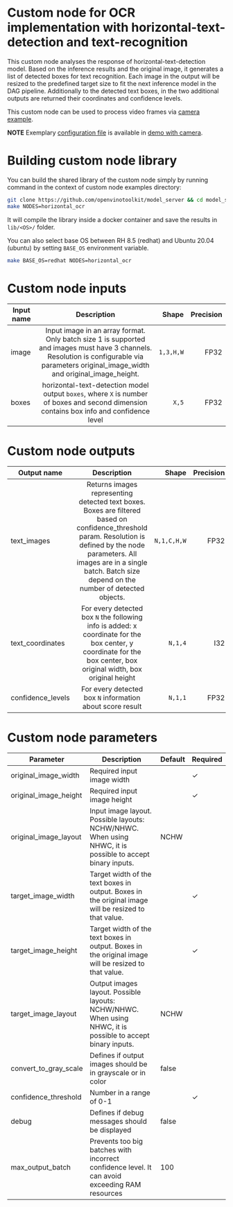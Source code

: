 # Custom node for OCR implementation with horizontal-text-detection and text-recognition 

This custom node analyses the response of horizontal-text-detection model. Based on the inference results and the original image,
it generates a list of detected boxes for text recognition. 
Each image in the output will be resized to the predefined target size to fit the next inference model in the 
DAG pipeline.
Additionally to the detected text boxes, in the two additional outputs are returned their coordinates and confidence levels.  

This custom node can be used to process video frames via [camera example](../../../demos/horizontal_text_detection/python/README.md).

**NOTE** Exemplary [configuration file](https://github.com/openvinotoolkit/model_server/blob/releases/2024/1/demos/horizontal_text_detection/python/config.json) is available in [demo with camera](https://github.com/openvinotoolkit/model_server/blob/releases/2024/1/demos/horizontal_text_detection/python/).

# Building custom node library

You can build the shared library of the custom node simply by running command in the context of custom node examples directory:
```bash
git clone https://github.com/openvinotoolkit/model_server && cd model_server/src/custom_nodes
make NODES=horizontal_ocr
```
It will compile the library inside a docker container and save the results in `lib/<OS>/` folder.

You can also select base OS between RH 8.5 (redhat) and Ubuntu 20.04 (ubuntu) by setting `BASE_OS` environment variable.
```bash
make BASE_OS=redhat NODES=horizontal_ocr
```

# Custom node inputs

| Input name       | Description           | Shape  | Precision |
| ------------- |:-------------:| -----:| ------:|
| image      | Input image in an array format. Only batch size 1 is supported and images must have 3 channels. Resolution is configurable via parameters original_image_width and original_image_height. | `1,3,H,W` | FP32 |
| boxes      | horizontal-text-detection model output `boxes`, where `X` is number of boxes and second dimension contains box info and confidence level | `X,5` | FP32 |


# Custom node outputs

| Output name        | Description           | Shape  | Precision |
| ------------- |:-------------:| -----:| -------:|
| text_images      | Returns images representing detected text boxes. Boxes are filtered based on confidence_threshold param. Resolution is defined by the node parameters. All images are in a single batch. Batch size depend on the number of detected objects.  | `N,1,C,H,W` | FP32 |
| text_coordinates      | For every detected box `N` the following info is added: x coordinate for the box center, y coordinate for the box center, box original width, box original height | `N,1,4` | I32 |
| confidence_levels |   For every detected box `N` information about score result | `N,1,1` | FP32 |

# Custom node parameters

| Parameter        | Description           | Default  | Required |
| ------------- | ------------- | ------------- | ----------- |
| original_image_width  | Required input image width |  | &check; |
| original_image_height  | Required input image height |  | &check; |
| original_image_layout  | Input image layout. Possible layouts: NCHW/NHWC. When using NHWC, it is possible to accept binary inputs. | NCHW | |
| target_image_width | Target width of the text boxes in output. Boxes in the original image will be resized to that value.  |  | &check; |
| target_image_height  | Target width of the text boxes in output. Boxes in the original image will be resized to that value. |  | &check; |
| target_image_layout  | Output images layout. Possible layouts: NCHW/NHWC. When using NHWC, it is possible to accept binary inputs. | NCHW | |
| convert_to_gray_scale  | Defines if output images should be in grayscale or in color  | false | |
| confidence_threshold | Number in a range of 0-1 |  | &check; |
| debug  | Defines if debug messages should be displayed | false | |
| max_output_batch  | Prevents too big batches with incorrect confidence level. It can avoid exceeding RAM resources | 100 | |

